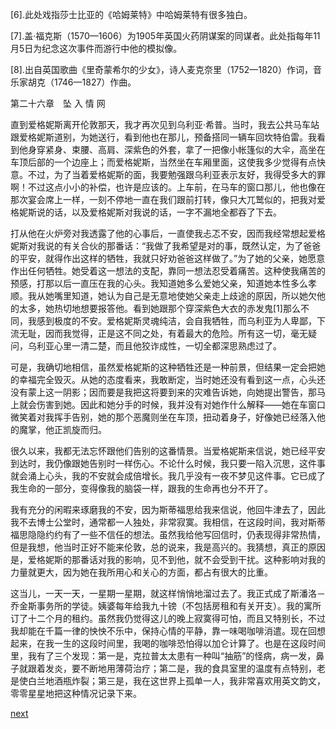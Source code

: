 
[6].此处戏指莎士比亚的《哈姆莱特》中哈姆莱特有很多独白。

[7].盖·福克斯（1570—1606）为1905年英国火药阴谋案的同谋者。此处指每年11月5日为纪念这次事件而游行中他的模拟像。

[8].出自英国歌曲《里奇蒙希尔的少女》，诗人麦克奈里（1752—1820）作词，音乐家胡克（1746—1827）作曲。

第二十六章　坠 入 情 网

直到爱格妮斯离开伦敦那天，我才再次见到乌利亚·希普。当时，我去公共马车站跟爱格妮斯道别，为她送行，看到他也在那儿，预备搭同一辆车回坎特伯雷。我看到他身穿紧身、束腰、高肩、深紫色的外套，拿了一把像小帐篷似的大伞，高坐在车顶后部的一个边座上；而爱格妮斯，当然坐在车厢里面，这使我多少觉得有点快意。不过，为了当着爱格妮斯的面，我要勉强跟乌利亚表示友好，我得受多大的罪啊！不过这点小小的补偿，也许是应该的。上车前，在马车的窗口那儿，他也像在那次宴会席上一样，一刻不停地一直在我们跟前打转，像只大兀鹫似的，把我对爱格妮斯说的话，以及爱格妮斯对我说的话，一字不漏地全都吞了下去。

打从他在火炉旁对我透露了他的心事后，一直使我忐忑不安，因而我经常想起爱格妮斯对我说的有关合伙的那番话：“我做了我希望是对的事，既然认定，为了爸爸的平安，就得作出这样的牺牲，我就只好劝爸爸这样做了。”为了她的父亲，她愿意作出任何牺牲。她受着这一想法的支配，靠同一想法忍受着痛苦。这种使我痛苦的预感，打那以后一直压在我的心头。我知道她多么爱她父亲，知道她本性多么孝顺。我从她嘴里知道，她认为自己是无意地使她父亲走上歧途的原因，所以她欠他的太多，她热切地想要报答他。看到她跟那个穿深紫色大衣的赤发鬼[1]那么不同，我感到极度的不安。爱格妮斯灵魂纯洁，会自我牺牲，而乌利亚为人卑鄙，下流无耻，因而我觉得，正是这不同之处，有着最大的危险。所有这一切，毫无疑问，乌利亚心里一清二楚，而且他狡诈成性，一切全都深思熟虑过了。

可是，我确切地相信，虽然爱格妮斯的这种牺牲还是一种前景，但结果一定会把她的幸福完全毁灭。从她的态度看来，我敢断定，当时她还没有看到这一点，心头还没有蒙上这一阴影；因而要是我把这将要到来的灾难告诉她，向她提出警告，那马上就会伤害到她。因此和她分手的时候，我并没有对她作什么解释——她在车窗口微笑着对我挥手告别，她的那个恶魔则坐在车顶，扭动着身子，好像她已经落入他的魔掌，他正凯旋而归。

很久以来，我都无法忘怀跟他们告别的这番情景。当爱格妮斯来信说，她已经平安到达时，我仍像跟她告别时一样伤心。不论什么时候，我只要一陷入沉思，这件事就会涌上心头，我的不安就会成倍增长。我几乎没有一夜不梦见这件事。它已成了我生命的一部分，变得像我的脑袋一样，跟我的生命再也分不开了。

我有充分的闲暇来琢磨我的不安，因为斯蒂福思给我来信说，他回牛津去了，因此我不去博士公堂时，通常都一人独处，非常寂寞。我相信，在这段时间，我对斯蒂福思隐隐约约有了一些不信任的想法。虽然我给他写回信时，仍表现得非常热情，但是我想，他当时正好不能来伦敦，总的说来，我是高兴的。我猜想，真正的原因是，爱格妮斯的那番话对我的影响，见不到他，就不会受到干扰。这种影响对我的力量就更大，因为她在我所用心和关心的方面，都占有很大的比重。

这当儿，一天一天，一星期一星期，就这样悄悄地溜过去了。我正式成了斯潘洛－乔金斯事务所的学徒。姨婆每年给我九十镑（不包括房租和有关开支）。我的寓所订了十二个月的租约。虽然我仍觉得这儿的晚上寂寞得可怕，而且又特别长，不过我却能在千篇一律的怏怏不乐中，保持心情的平静，靠一味喝咖啡消遣。现在回想起来，在我一生的这段时间里，我喝的咖啡恐怕得以加仑计算了。也是在这段时间里，我有了三个发现：第一是，克拉普太太患有一种叫“抽筋”的怪病，病一发，鼻子就跟着发炎，要不断地用薄荷治疗；第二是，我的食具室里的温度有点特别，老是使白兰地酒瓶炸裂；第三是，我在这世界上孤单一人，我非常喜欢用英文韵文，零零星星地把这种情况记录下来。

[next](page346.md)
